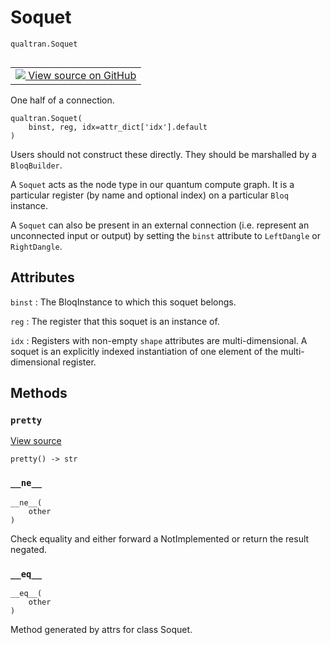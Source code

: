 # Soquet
`qualtran.Soquet`


<table class="tfo-notebook-buttons tfo-api nocontent" align="left">
<td>
  <a target="_blank" href="https://github.com/quantumlib/Qualtran/blob/main/qualtran/_infra/quantum_graph.py#L81-L121">
    <img src="https://www.tensorflow.org/images/GitHub-Mark-32px.png" />
    View source on GitHub
  </a>
</td>
</table>



One half of a connection.

<pre class="devsite-click-to-copy prettyprint lang-py tfo-signature-link">
<code>qualtran.Soquet(
    binst, reg, idx=attr_dict[&#x27;idx&#x27;].default
)
</code></pre>



<!-- Placeholder for "Used in" -->

Users should not construct these directly. They should be marshalled
by a `BloqBuilder`.

A `Soquet` acts as the node type in our quantum compute graph. It is a particular
register (by name and optional index) on a particular `Bloq` instance.

A `Soquet` can also be present in an external connection (i.e. represent an unconnected input
or output) by setting the `binst` attribute to `LeftDangle` or `RightDangle`.



<h2 class="add-link">Attributes</h2>

`binst`<a id="binst"></a>
: The BloqInstance to which this soquet belongs.

`reg`<a id="reg"></a>
: The register that this soquet is an instance of.

`idx`<a id="idx"></a>
: Registers with non-empty `shape` attributes are multi-dimensional. A soquet
  is an explicitly indexed instantiation of one element of the multi-dimensional
  register.




## Methods

<h3 id="pretty"><code>pretty</code></h3>

<a target="_blank" class="external" href="https://github.com/quantumlib/Qualtran/blob/main/qualtran/_infra/quantum_graph.py#L114-L118">View source</a>

<pre class="devsite-click-to-copy prettyprint lang-py tfo-signature-link">
<code>pretty() -> str
</code></pre>




<h3 id="__ne__"><code>__ne__</code></h3>

<pre class="devsite-click-to-copy prettyprint lang-py tfo-signature-link">
<code>__ne__(
    other
)
</code></pre>

Check equality and either forward a NotImplemented or return the result negated.


<h3 id="__eq__"><code>__eq__</code></h3>

<pre class="devsite-click-to-copy prettyprint lang-py tfo-signature-link">
<code>__eq__(
    other
)
</code></pre>

Method generated by attrs for class Soquet.




